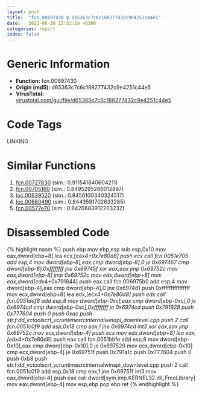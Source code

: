 ```yaml
---
layout: post
title:  "fcn.00697430 @ d65363c7c6c188277432c9e4251c44e5"
date:   2021-08-30 15:52:19 +0300
categories: report
index: false
---
```


# Generic Information
- **Function:** fcn.00697430
- **Origin (md5):** d65363c7c6c188277432c9e4251c44e5
- **VirusTotal:** [virustotal.com/gui/file/d65363c7c6c188277432c9e4251c44e5][virustotal_ref]

# Code Tags
<span class="tag" id="LINKING">LINKING</span>


# Similar Functions

1. [fcn.00727830][similar_1_ref] (sim.: 0.911541840604211)
2. [fcn.00705160][similar_2_ref] (sim.: 0.8495295286012897)
3. [loc.00639520][similar_3_ref] (sim.: 0.8456100340324517)
4. [loc.00680490][similar_4_ref] (sim.: 0.8443591702633285)
5. [fcn.00577e70][similar_5_ref] (sim.: 0.8420683912203232)


# Disassembled Code

{% highlight nasm %}
push ebp
mov ebp,esp
sub esp,0x10
mov eax,dword[ebp+8]
lea ecx,[eax*4+0x7e80d8]
push ecx
call fcn.0051e705
add esp,4
mov dword[ebp-8],eax
cmp dword[ebp-8],0
je 0x697467
cmp dword[ebp-8],0xffffffff
jne 0x69745f
xor eax,eax
jmp 0x69752c
mov eax,dword[ebp-8]
jmp 0x69752c
mov edx,dword[ebp+8]
mov eax,dword[edx*4+0x791844]
push eax
call fcn.006975b0
add esp,4
mov dword[ebp-4],eax
cmp dword[ebp-4],0
jne 0x6974d1
push 0xffffffffffffffff
mov ecx,dword[ebp+8]
lea edx,[ecx*4+0x7e80d8]
push edx
call fcn.0051daf8
add esp,8
mov dword[ebp-0xc],eax
cmp dword[ebp-0xc],0
je 0x6974cd
cmp dword[ebp-0xc],0xffffffff
je 0x6974cd
push 0x791928
push 0x777604
push 0
push 0xac
push str.f:dd_vctoolscrt_vcruntimesrcinternalwinapi_downlevel.cpp
push 2
call fcn.0051c0f9
add esp,0x18
cmp eax,1
jne 0x6974cd
int3 
xor eax,eax
jmp 0x69752c
mov ecx,dword[ebp-4]
push ecx
mov edx,dword[ebp+8]
lea eax,[edx*4+0x7e80d8]
push eax
call fcn.0051bbfe
add esp,8
mov dword[ebp-0x10],eax
cmp dword[ebp-0x10],0
je 0x697529
mov ecx,dword[ebp-0x10]
cmp ecx,dword[ebp-4]
je 0x69751f
push 0x791a1c
push 0x777604
push 0
push 0xb8
push str.f:dd_vctoolscrt_vcruntimesrcinternalwinapi_downlevel.cpp
push 2
call fcn.0051c0f9
add esp,0x18
cmp eax,1
jne 0x69751f
int3 
mov eax,dword[ebp-4]
push eax
call dword[sym.imp.KERNEL32.dll_FreeLibrary]
mov eax,dword[ebp-4]
mov esp,ebp
pop ebp
ret 
{% endhighlight %}


[similar_1_ref]: /report/fcn.00727830@d65363c7c6c188277432c9e4251c44e5
[similar_2_ref]: /report/fcn.00705160@d65363c7c6c188277432c9e4251c44e5
[similar_3_ref]: /report/loc.00639520@d65363c7c6c188277432c9e4251c44e5
[similar_4_ref]: /report/loc.00680490@d65363c7c6c188277432c9e4251c44e5
[similar_5_ref]: /report/fcn.00577e70@2db66bac8e26cd758cb6fa211bf2d229
[virustotal_ref]: https://www.virustotal.com/gui/file/d65363c7c6c188277432c9e4251c44e5